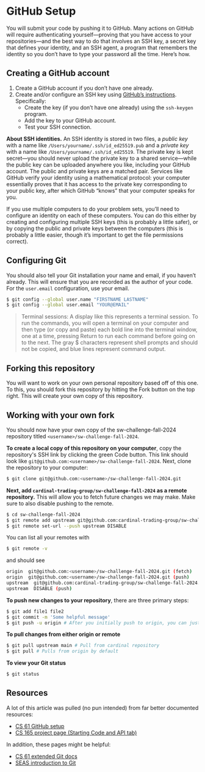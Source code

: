# GitHub Setup

You will submit your code by pushing it to GitHub. Many actions on GitHub will require authenticating yourself—proving that you have 
access to your repositories—and the best way to do that involves an SSH key, a secret key that defines your identity, and an SSH agent,
a program that remembers the identity so you don’t have to type your password all the time. Here’s how.

## Creating a GitHub account
1. Create a GitHub account if you don’t have one already.
2. Create and/or configure an SSH key using [GitHub’s instructions](https://docs.github.com/en/github/authenticating-to-github/connecting-to-github-with-ssh). Specifically:
    - Create the key (if you don’t have one already) using the `ssh-keygen` program.
    - Add the key to your GitHub account.
    - Test your SSH connection.

**About SSH identities.** An SSH identity is stored in two files, a *public key* with a name like `/Users/yourname/.ssh/id_ed25519.pub` 
and a *private key* with a name like `/Users/yourname/.ssh/id_ed25519`. The private key is kept secret—you should never upload the private 
key to a shared service—while the public key can be uploaded anywhere you like, including your GitHub account. The public and private keys 
are a matched pair. Services like GitHub verify your identity using a mathematical protocol: your computer essentially proves that it has 
access to the private key corresponding to your public key, after which GitHub “knows” that your computer speaks for you.

If you use multiple computers to do your problem sets, you’ll need to configure an identity on each of these computers. You can do this 
either by creating and configuring multiple SSH keys (this is probably a little safer), or by copying the public and private keys between 
the computers (this is probably a little easier, though it’s important to get the file permissions correct).

## Configuring Git

You should also tell your Git installation your name and email, if you haven’t already. This will ensure that you are recorded as the author 
of your code. For the `user.email` configuration, use your email.

```bash
$ git config --global user.name "FIRSTNAME LASTNAME"
$ git config --global user.email "YOUR@EMAIL"
```

> Terminal sessions: A display like this represents a terminal session. To run the commands, you will open a terminal on your computer and 
> then type (or copy and paste) each bold line into the terminal window, one at a time, pressing Return to run each command before going on 
> to the next. The gray $ characters represent shell prompts and should not be copied, and blue lines represent command output.

## Forking this repository

You will want to work on your own personal repository based off of this one. To this, you should fork this repository by hitting the Fork 
button on the top right. This will create your own copy of this repository.

## Working with your own fork

You should now have your own copy of the sw-challenge-fall-2024 repository titled `<username>/sw-challenge-fall-2024`.

**To create a local copy of this repository on your computer**, copy the repository's SSH link by clicking the green Code button. This link 
should look like `git@github.com:<username>/sw-challenge-fall-2024`. Next, clone the repository to your computer:
```bash
$ git clone git@github.com:<username>/sw-challenge-fall-2024.git
```

**Next, add `cardinal-trading-group/sw-challenge-fall-2024` as a remote repository.** This will allow you to fetch future changes we may make. Make sure to 
also disable pushing to the remote.

```bash
$ cd sw-challenge-fall-2024
$ git remote add upstream git@github.com:cardinal-trading-group/sw-challenge-fall-2024
$ git remote set-url --push upstream DISABLE
```

You can list all your remotes with

```bash
$ git remote -v
```

and should see

```bash
origin  git@github.com:<username>/sw-challenge-fall-2024.git (fetch)
origin  git@github.com:<username>/sw-challenge-fall-2024.git (push)
upstream  git@github.com:cardinal-trading-group/sw-challenge-fall-2024.git (fetch)
upstream  DISABLE (push)
```

**To push new changes to your repository**, there are three primary steps:

```bash
$ git add file1 file2
$ git commit -m 'Some helpful message'
$ git push -u origin # After you initially push to origin, you can just type 'git push'
```

**To pull changes from either origin or remote**

```bash
$ git pull upstream main # Pull from cardinal repository
$ git pull # Pulls from origin by default
```

**To view your Git status**

```bash
$ git status
```

## Resources

A lot of this article was pulled (no pun intended) from far better documented resources:

- [CS 61 GitHub setup](https://cs61.seas.harvard.edu/site/2021/SetupGitHub/)
- [CS 165 project page (Starting Code and API tab)](http://daslab.seas.harvard.edu/classes/cs165/project.html)

In addition, these pages might be helpful:

- [CS 61 extended Git docs](https://cs61.seas.harvard.edu/site/ref/git/)
- [SEAS introduction to Git](https://wiki.harvard.edu/confluence/display/USERDOCS/Introduction+To+GIT)
